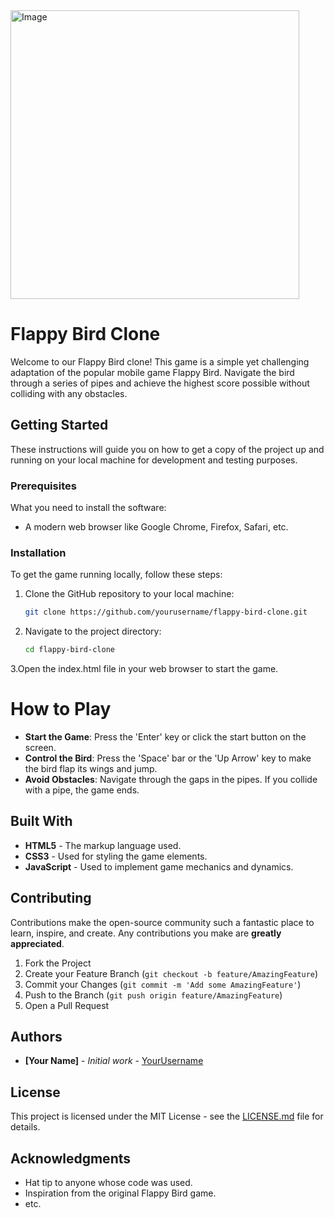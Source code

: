 <img width="462" alt="Image" src="https://github.com/user-attachments/assets/8c813c20-2b35-4d55-a33c-f4358285f7b6" />





# Flappy Bird Clone

Welcome to our Flappy Bird clone! This game is a simple yet challenging adaptation of the popular mobile game Flappy Bird. Navigate the bird through a series of pipes and achieve the highest score possible without colliding with any obstacles.

## Getting Started

These instructions will guide you on how to get a copy of the project up and running on your local machine for development and testing purposes.
### Prerequisites

What you need to install the software:

- A modern web browser like Google Chrome, Firefox, Safari, etc.

### Installation

To get the game running locally, follow these steps:

1. Clone the GitHub repository to your local machine:
   ```bash
   git clone https://github.com/yourusername/flappy-bird-clone.git
2. Navigate to the project directory:
   ```bash
   cd flappy-bird-clone
3.Open the index.html file in your web browser to start the game.

# How to Play
- **Start the Game**: Press the 'Enter' key or click the start button on the screen.
- **Control the Bird**: Press the 'Space' bar or the 'Up Arrow' key to make the bird flap its wings and jump.
- **Avoid Obstacles**: Navigate through the gaps in the pipes. If you collide with a pipe, the game ends.

## Built With

- **HTML5** - The markup language used.
- **CSS3** - Used for styling the game elements.
- **JavaScript** - Used to implement game mechanics and dynamics.

## Contributing

Contributions make the open-source community such a fantastic place to learn, inspire, and create. Any contributions you make are **greatly appreciated**.

1. Fork the Project
2. Create your Feature Branch (`git checkout -b feature/AmazingFeature`)
3. Commit your Changes (`git commit -m 'Add some AmazingFeature'`)
4. Push to the Branch (`git push origin feature/AmazingFeature`)
5. Open a Pull Request

## Authors

- **[Your Name]** - *Initial work* - [YourUsername](https://github.com/YourUsername)

## License

This project is licensed under the MIT License - see the [LICENSE.md](LICENSE.md) file for details.

## Acknowledgments

- Hat tip to anyone whose code was used.
- Inspiration from the original Flappy Bird game.
- etc.
